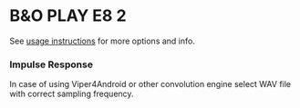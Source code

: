 # B&O PLAY E8 2
See [usage instructions](https://github.com/jaakkopasanen/AutoEq#usage) for more options and info.

### Impulse Response
In case of using Viper4Android or other convolution engine select WAV file with correct sampling frequency.
